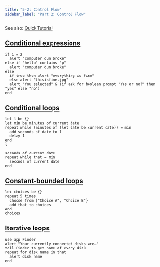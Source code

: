 ```yaml
---
title: "5-2: Control Flow"
sidebar_label: "Part 2: Control Flow"
---
```


See also: [Quick Tutorial](../tutorial/control-flow).

## [Conditional expressions](grammar#compound)

```
if 1 = 2
  alert "computer dun broke"
else if "hello" contains "p"
  alert "computer dun broke"
else
  if true then alert "everything is fine"
  else alert "thisisfine.jpg"
  alert "You selected" & (if ask for boolean prompt "Yes or no?" then "yes" else "no")
end
```

## [Conditional loops](grammar#compound)

```
let l be {}
let min be minutes of current date
repeat while (minutes of (let date be current date)) = min
  add seconds of date to l
  delay 1
end
l
```

```
seconds of current date
repeat while that = min
  seconds of current date
end
```

## [Constant-bounded loops](grammar#compound)

```
let choices be {}
repeat 5 times
  choose from {"Choice A", "Choice B"}
  add that to choices
end
choices
```

## [Iterative loops](grammar#compound)

```
use app Finder
alert "Your currently connected disks are…"
tell Finder to get name of every disk
repeat for disk name in that
  alert disk name
end
```
